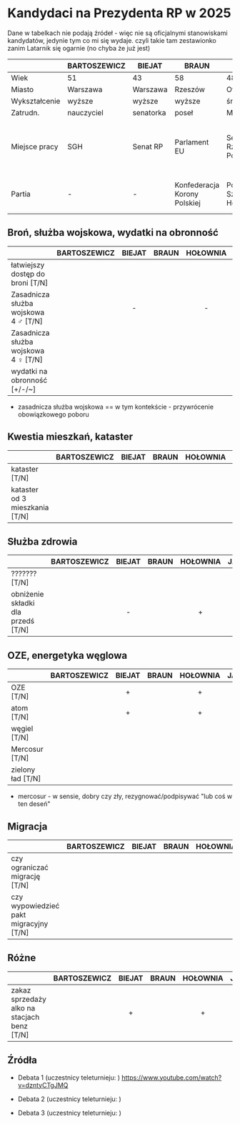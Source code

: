 # Kandydaci na Prezydenta RP w 2025

Dane w tabelkach nie podają źródeł - więc nie są oficjalnymi stanowiskami kandydatów, jedynie tym co mi się wydaje.
czyli takie tam zestawionko zanim Latarnik się ogarnie (no chyba że już jest)


|               | BARTOSZEWICZ | BIEJAT    | BRAUN                        | HOŁOWNIA                       | JAKUBIAK                       | MACIAK           | MENTZEN                              | NAWROCKI | SENYSZYN                   | STANOWSKI                                         | TRZASKOWSKI              | WOCH                                        | ZANDBERG |
|---------------|--------------|-----------|------------------------------|--------------------------------|--------------------------------|------------------|--------------------------------------|----------|----------------------------|---------------------------------------------------|--------------------------|---------------------------------------------|----------|
| Wiek          | 51           | 43        | 58                           | 48                             | 66                             | 54               | 38                                   | 42       | 76                         | 42                                                | 53                       | 46                                          |          |
| Miasto        | Warszawa     | Warszawa  | Rzeszów                      | Otwock                         | Warszawa                       | Włocławek        | Toruń                                | Gdańsk   | Warszawa                   | Wilcza Góra                                       | Warszawa                 | Kąkolewnica                                 |          |
| Wykształcenie | wyższe       | wyższe    | wyższe                       | średnie                        | średnie                        | średnie          | wyższe                               | wyższe   | wyższe                     | średnie                                           | wyższe                   | wyższe                                      |          |
| Zatrudn.      | nauczyciel   | senatorka | poseł                        | Marszałek                      | polityk                        | dziennikarz      | doradca                              | urzędnik | dziennikarz                | dziennikarz                                       | pracownik                | prawnik                                     |          |
| Miejsce pracy | SGH          | Senat RP  | Parlament EU                 | Sejm Rzeczypospolitej Polskiej | Sejm Rzeczypospolitej Polskiej | Portal Włocławek | Kancelaria Mentzen sp. z o.o.        | IPN      | Tygodnik "Fakty po Mitach" | Kanał Zero S.A., ul. Wołoska 22A, 02-675 Warszawa | Urząd m.st. Warszawy     | KRP S.A.                                    |          |
| Partia        | -            | -         | Konfederacja Korony Polskiej | Polska 2050 Szymona Hołowni    | Federacja dla Rzeczypospolitej | -                | Konfederacja Wolność i Niepodległość | -        | -                          | -                                                 | Platforma Obywatelska RP | Bezpartyjni Samorządowcy - Łączy nas Polska |          |


## Broń, służba wojskowa, wydatki na obronność

|                                      | BARTOSZEWICZ | BIEJAT | BRAUN | HOŁOWNIA | JAKUBIAK | MACIAK | MENTZEN | NAWROCKI | SENYSZYN | STANOWSKI | TRZASKOWSKI | WOCH | ZANDBERG |
|--------------------------------------|:------------:|:------:|:-----:|:--------:|:--------:|:------:|:-------:|:--------:|:--------:|:---------:|:-----------:|:----:|:--------:|
| łatwiejszy dostęp do broni     [T/N] |              |        |       |          |          |        |         |          |          |           |             |      |          |
| Zasadnicza służba wojskowa 4 ♂ [T/N] |              |   -    |       |    -     |    +     |   -    |         |    -     |    -     |     -     |      -      |      |          |
| Zasadnicza służba wojskowa 4 ♀ [T/N] |              |        |       |          |   (+?)   |        |         |          |          |           |             |      |          |
| wydatki na obronność [+/-/~]         |              |        |       |          |          |        |         |          |          |           |             |      |          |

* zasadnicza służba wojskowa == w tym kontekście - przywrócenie obowiązkowego poboru

## Kwestia mieszkań, kataster

|                                | BARTOSZEWICZ | BIEJAT | BRAUN | HOŁOWNIA | JAKUBIAK | MACIAK | MENTZEN | NAWROCKI | SENYSZYN | STANOWSKI | TRZASKOWSKI | WOCH | ZANDBERG |
|--------------------------------|:------------:|:------:|:-----:|:--------:|:--------:|:------:|:-------:|:--------:|:--------:|:---------:|:-----------:|:----:|:--------:|
| kataster [T/N]                 |              |        |       |          |          |        |         |          |          |           |             |      |          |
| kataster od 3 mieszkania [T/N] |              |        |       |          |          |        |         |          |          |           |             |      |          |

## Służba zdrowia

|                                    | BARTOSZEWICZ | BIEJAT | BRAUN | HOŁOWNIA | JAKUBIAK | MACIAK | MENTZEN | NAWROCKI | SENYSZYN | STANOWSKI | TRZASKOWSKI | WOCH | ZANDBERG |
|------------------------------------|:------------:|:------:|:-----:|:--------:|:--------:|:------:|:-------:|:--------:|:--------:|:---------:|:-----------:|:----:|:--------:|
| ??????? [T/N]                      |              |        |       |          |          |        |         |          |          |           |             |      |          |
| obniżenie składki dla przedś [T/N] |              |   -    |       |    +     |     +    |        |         |          |    -     |           |    +        |      |          |


## OZE, energetyka węglowa

|                   | BARTOSZEWICZ | BIEJAT | BRAUN | HOŁOWNIA | JAKUBIAK | MACIAK | MENTZEN | NAWROCKI | SENYSZYN | STANOWSKI | TRZASKOWSKI | WOCH | ZANDBERG |
|-------------------|:------------:|:------:|:-----:|:--------:|:--------:|:------:|:-------:|:--------:|:--------:|:---------:|:-----------:|:----:|:--------:|
| OZE [T/N]         |              |   +    |       |    +     |          |   -    |         |    +     |          |           |             |      |          |
| atom [T/N]        |              |   +    |       |    +     |          |        |         |    +     |          |           |      +      |      |          |
| węgiel [T/N]      |              |        |       |          |    +     |        |         |    +     |          |           |             |      |          |
| Mercosur [T/N]    |              |        |       |          |          |        |         |    -     |          |           |             |      |          |
| zielony ład [T/N] |              |        |       |          |          |        |         |    -     |          |           |             |      |          |

* mercosur - w sensie, dobry czy zły, rezygnować/podpisywać "lub coś w ten deseń"

## Migracja

|                                        | BARTOSZEWICZ | BIEJAT | BRAUN | HOŁOWNIA | JAKUBIAK | MACIAK | MENTZEN | NAWROCKI | SENYSZYN | STANOWSKI | TRZASKOWSKI | WOCH | ZANDBERG |
|----------------------------------------|:------------:|:------:|:-----:|:--------:|:--------:|:------:|:-------:|:--------:|:--------:|:---------:|:-----------:|:----:|:--------:|
| czy ograniczać migrację [T/N]          |              |        |       |          |    +     |        |         |    +     |          |           |             |      |          |
| czy wypowiedzieć pakt migracyjny [T/N] |              |        |       |          |          |        |         |    +     |          |           |             |      |          |


## Różne

|                                             | BARTOSZEWICZ | BIEJAT | BRAUN | HOŁOWNIA | JAKUBIAK | MACIAK | MENTZEN | NAWROCKI | SENYSZYN | STANOWSKI | TRZASKOWSKI | WOCH | ZANDBERG |
|---------------------------------------------|:------------:|:------:|:-----:|:--------:|:--------:|:------:|:-------:|:--------:|:--------:|:---------:|:-----------:|:----:|:--------:|
| zakaz sprzedaży alko na stacjach benz [T/N] |              |   +    |       |    +     |          |        |         |          |          |           |             |      |          |


## Źródła

- Debata 1 (uczestnicy teleturnieju: )
https://www.youtube.com/watch?v=dzntyCTgJMQ

- Debata 2 (uczestnicy teleturnieju: )

- Debata 3 (uczestnicy teleturnieju: )


